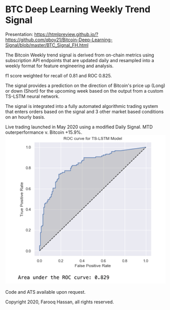 # BTC Deep Learning Weekly Trend Signal
Presentation: https://htmlpreview.github.io/?https://github.com/qboy21/Bitcoin-Deep-Learning-Signal/blob/master/BTC_Signal_FH.html

The Bitcoin Weekly trend signal is derived from on-chain metrics using subscription API endpoints that are updated daily and resampled into a weekly format for feature engineering and analysis.

f1 score weighted for recall of 0.81 and ROC 0.825.

The signal provides a prediction on the direction of Bitcoin's price up (Long) or down (Short) for the upcoming week based on the output from a custom TS-LSTM neural network.

The signal is integrated into a fully automated algorithmic trading system that enters orders based on the signal and 3 other market based conditions on an hourly basis.

Live trading launched in May 2020 using a modified Daily Signal.
MTD outerperformance v. Bitcoin +15.9%.
![Daily ROC Signa](dailyROC.png)



Code and ATS available upon request.

Copyright 2020, Farooq Hassan, all rights reserved.
